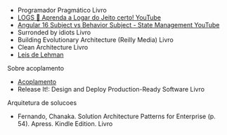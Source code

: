 
- Programador Pragmático	Livro	
- [LOGS 🤔 Aprenda a Logar do Jeito certo!	YouTube](https://www.youtube.com/watch?v=F_yUTNvlf5I)
- [Angular 16 Subject vs Behavior Subject - State Management	YouTube](https://www.youtube.com/watch?v=D-zmaR7rOAQ)
- Surronded by idiots	Livro	
- Building Evolutionary Architecture (Reilly Media)	Livro	
- Clean Architecture Livro
- [Leis de Lehman](https://users.ece.utexas.edu/~perry/work/papers/feast1.pdf)

Sobre acoplamento
- [Acoplamento](https://www.youtube.com/watch?v=esm-1QXtA2Q)
- Release It!: Design and Deploy Production-Ready Software  Livro

Arquitetura de solucoes
- Fernando, Chanaka. Solution Architecture Patterns for Enterprise (p. 54). Apress. Kindle Edition. Livro